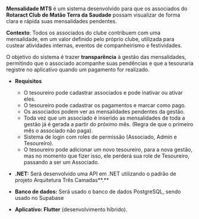 **Mensalidade MTS** é um sistema desenvolvido para que os associados do **Rotaract Club de Matão Terra da Saudade** possam visualizar de forma clara e rápida suas mensalidades pendentes.

**Contexto**: Todos os associados do clube contribuem com uma mensalidade, em um valor definido pelo próprio clube, utilizada para custear atividades internas, eventos de companheirismo e festividades.

O objetivo do sistema é trazer **transparência** à gestão das mensalidades, permitindo que o associado acompanhe suas pendências e que a tesouraria registre no aplicativo quando um pagamento for realizado.

- **Requisitos**
    - O tesoureiro pode cadastrar associados e pode inativar ou ativar eles.
    - O tesoureiro pode cadastrar os pagamentos e marcar como pago.
    - Os associados podem ver as mensalidades pendentes da gestão.
    - Toda vez que um associado é inserido as mensalidades de toda a gestão já é gerada a partir do próximo mês. (Regra de que o primeiro mês o associado não paga).
    - Sistema de login com roles de permissão (Associado, Admin e Tesoureiro).
    - O tesoureiro pode adicionar um novo tesoureiro, para a nova gestão, mas no momento que fizer isso, ele perderá sua role de Tesoureiro, passando a ser um Associado.
 

- **.NET:** Será desenvolvido uma API em .NET utilizando o padrão de projeto Arquitetura Três Camadas**.**
- **Banco de dados:** Será usado o banco de dados PostgreSQL, sendo usado no  Supabase
- **Aplicativo: Flutter** (desenvolvimento híbrido).
